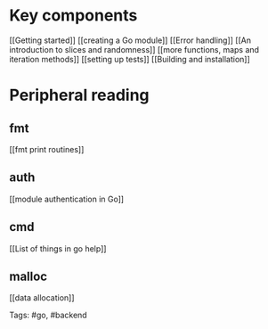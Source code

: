 # Key components

[[Getting started]]
[[creating a Go module]]
[[Error handling]]
[[An introduction to slices and randomness]]
[[more functions, maps and iteration methods]]
[[setting up tests]]
[[Building and installation]]

# Peripheral reading
## fmt
[[fmt print routines]]

## auth
[[module authentication in Go]]

## cmd
[[List of things in go help]]

## malloc
[[data allocation]]


Tags: #go, #backend